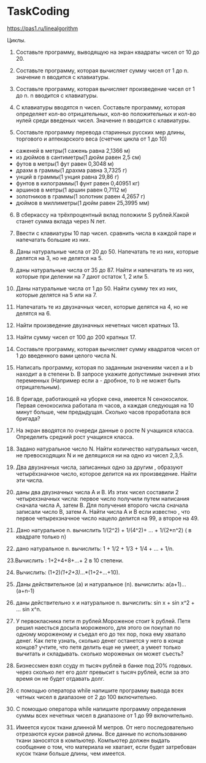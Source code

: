 # TaskCoding
https://pas1.ru/linealgorithm

Циклы.

1. Составьте программу, выводящую на экран квадраты чисел от 10 до 20.

2. Составьте программу, которая вычисляет сумму чисел от 1 до n. значение n вводится с клавиатуры.

3. Составьте программу, которая вычисляет произведение чисел от 1 до n. n вводится с клавиатуры.

4. С клавиатуры вводятся n чисел. Составьте программу, которая определяет кол-во отрицательных, кол-во положительных и кол-во нулей среди введеных чисел. Значение n вводится с клавиатуры.

5. Составьте программу перевода старинных русских мер длины, торгового и аптекарского веса (счетчик цикла от 1 до 10)
* саженей в метры(1 сажень равна 2,1366 м)
* из дюймов в сантиметры(1 дюйм равен 2,5 см)
* футов в метры(1 фут равен 0,3048 м)
* драхм в граммы(1 драхма равна 3,7325 г)
* унций в граммы(1 унция равна 29,86 г)
* фунтов в килограммы(1 фунт равен 0,40951 кг)
* аршинов в метры(1 аршин равен 0,7112 м)
* золотников в граммы(1 золотник равен 4,2657 г)
* дюймов в миллиметры(1 дюйм равен 25,3995 мм)

6. В сберкассу на трёхпроцентный вклад положили S рублей.Какой станет сумма вклада через N лет.

7. Ввести с клавиатуры 10 пар чисел. сравнить числа в каждой паре и напечатать большие из них.

8. Даны натуральные числа от 20 до 50. Напечатать те из них, которые делятся на 3, но не делятся на 5.

9. даны натуральные числа от 35 до 87. Найти и напечатать те из них, которые при делении на 7 дают остаток 1, 2 или 5.

10. Даны натуральные числа от 1 до 50. Найти сумму тех из них, которые делятся на 5 или на 7.

11. Напечатать те из двузначных чисел, которые делятся на 4, но не делятся на 6.

12. Найти произведение двузначных нечетных чисел кратных 13.

13. Найти сумму чисел от 100 до 200 кратных 17.

14. Составьте программу, которая вычисляет сумму квадратов чисел от 1 до введенного вами целого числа N.

15. Написать программу, которая по заданным значениям чисел a и b находит a в степени b. В запросе укажите допустимые значения этих переменных (Например если а - дробное, то b не может быть отрицательным).

16. В бригаде, работающей на уборке сена, имеется N сенокосилок. Первая сенокосилка работала m часов, а каждая следующая на 10 минут больше, чем предыдущая. Сколько часов проработала вся бригада?

17. На экран вводятся по очереди данные о росте N учащихся класса. Определить средний рост учащихся класса.

18. Задано натуральное число N. Найти количество натуральных чисел, не превосходящих N и не делящихся ни на одно из чисел 2,3,5.

19. Два двузначных числа, записанных одно за другим , образуют четырёхзначное число, которое делится на их произведение. Найти эти числа.

20. даны два двузначных числа А и В. Из этих чисел составили 2 четырехзначных числа: первое число получили путем написания сначала числа А, затем В. Для получения второго числа сначала записали число В, затем А. Найти числа А и В если известно , что первое четырехзначное число нацело делится на 99, а второе на 49.

21. Дано натуральное n. вычислить 1/(2^2) + 1/(4^2)+ ... + 1/(2*n^2) ( в квадрате только n)

22. дано натуральное n. вычислить: 1 + 1/2 + 1/3 + 1/4 + ... + 1/n.

23.Вычислить : 1+2+4+8+...+ 2 в 10 степени.

24. Вычислить: (1+2)*(1+2+3)*...*(1+2+...+10).

25. Даны действительное (а) и натуральное (n). вычислить: a(a+1)...(a+n-1)

26. даны действительно х и натуральное n. вычислить: sin x + sin x^2 + ... sin x^n.

27. У первокласника пети m рублей.Мороженое стоит k рублей. Петя решил наесться досыта мороженого, для этого он покупал по одному мороженому и съедал его до тех пор, пока ему хватало денег. Как пете узнать, сколько денег останется у него в конце концов? учтите, что петя делить еще не умеет, а умеет только вычитать и складывать. сколько мороженых он может съесть?

28. Бизнессмен взял ссуду m тысяч рублей в банке под 20% годовых. через сколько лет его долг превысит s тысяч рублей, если за это время он не будет отдавать долг.

29. с помощью оператора while напишите программу вывода всех четных чисел в диапазоне от 2 до 100 включительно.

30. С помощью оператора while напишите программу определения суммы всех нечетных чисел в диапазоне от 1 до 99 включительно.

31. Имеется кусок ткани длинной M метров. От него последовательно отрезаются куски равной длины. Все данные по использованию ткани заносятся в компьютер. Компьютер должен выдать сообщение о том, что материала не хватает, если будет затребован кусок ткани больше длины, чем имеется.
